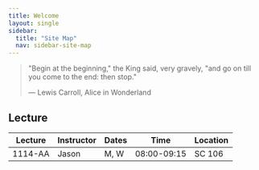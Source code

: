 ```yaml
---
title: Welcome
layout: single
sidebar:
  title: "Site Map"
  nav: sidebar-site-map
---
```


> "Begin at the beginning," the King said, very gravely, "and go on
> till you come to the end: then stop."
>
> ― Lewis Carroll, Alice in Wonderland


## Lecture

 | Lecture | Instructor | Dates | Time        | Location |
 |---------|------------|-------|-------------|----------|
 | 1114-AA | Jason      | M, W  | 08:00-09:15 | SC 106   |

